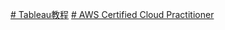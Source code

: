 [# Tableau教程](https://www.bilibili.com/video/BV1E4411B7ef?vd_source=8f770dbae4bd9741aa555bb473d35466)
[# AWS Certified Cloud Practitioner](https://www.youtube.com/watch?v=SOTamWNgDKc)